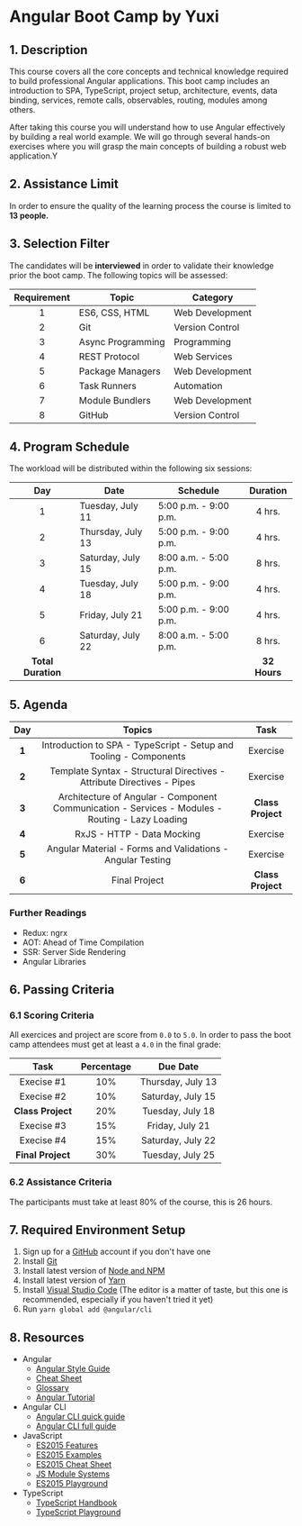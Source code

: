 # Angular Boot Camp by Yuxi

## 1. Description

This course covers all the core concepts and technical knowledge required to build professional Angular applications. This boot camp includes an introduction to SPA, TypeScript, project setup, architecture, events, data binding, services, remote calls, observables, routing, modules among others.

After taking this course you will understand how to use Angular effectively by building a real world example. We will go through several hands-on exercises where you will grasp the main concepts of building a robust web application.Y

## 2. Assistance Limit

In order to ensure the quality of the learning process the course is limited to **13 people.**

## 3. Selection Filter

The candidates will be **interviewed** in order to validate their knowledge prior the boot camp. The following topics will be assessed:

Requirement | Topic             | Category           |
:----------:|-------------------|--------------------|
1           | ES6, CSS, HTML    | Web Development    |
2           | Git               | Version Control    |
3           | Async Programming | Programming        |
4           | REST Protocol     | Web Services       |
5           | Package Managers  | Web Development    |
6           | Task Runners      | Automation         |
7           | Module Bundlers   | Web Development    |
8           | GitHub            | Version Control    |

## 4. Program Schedule

The workload will be distributed within the following six sessions:

Day  | Date              | Schedule              | Duration
:---:|-------------------|-----------------------|:---------:
1    | Tuesday, July 11  | 5:00 p.m. - 9:00 p.m. | 4 hrs.
2    | Thursday, July 13 | 5:00 p.m. - 9:00 p.m. | 4 hrs.
3    | Saturday, July 15 | 8:00 a.m. - 5:00 p.m. | 8 hrs.
4    | Tuesday, July 18  | 5:00 p.m. - 9:00 p.m. | 4 hrs.
5    | Friday, July 21   | 5:00 p.m. - 9:00 p.m. | 4 hrs.
6    | Saturday, July 22 | 8:00 a.m. - 5:00 p.m. | 8 hrs.
 | **Total Duration** ||| **32 Hours**

## 5. Agenda

Day   | Topics                | Task |
:----:|:---------------------:|:---------------------:|
**1** | Introduction to SPA - TypeScript - Setup and Tooling - Components | Exercise |
**2** | Template Syntax - Structural Directives - Attribute Directives - Pipes | Exercise |
**3** | Architecture of Angular - Component Communication - Services - Modules - Routing - Lazy Loading | **Class Project** |
**4** | RxJS - HTTP - Data Mocking | Exercise |
**5** | Angular Material - Forms and Validations - Angular Testing | Exercise |
**6** | Final Project | **Class Project** |

### Further Readings

- Redux: ngrx
- AOT: Ahead of Time Compilation
- SSR: Server Side Rendering
- Angular Libraries

## 6. Passing Criteria

### 6.1 Scoring Criteria

All exercices and project are score from `0.0` to `5.0`. In order to pass the boot camp attendees must get at least a `4.0` in the final grade:

Task              | Percentage   | Due Date
:----------------:|:------------:|:-----------------:|
Execise #1        | 10%          | Thursday, July 13 |
Execise #2        | 10%          | Saturday, July 15 |
**Class Project** | 20%          | Tuesday, July 18  |
Execise #3        | 15%          | Friday, July 21   |
Execise #4        | 15%          | Saturday, July 22 |
**Final Project** | 30%          | Tuesday, July 25 |

### 6.2 Assistance Criteria

The participants must take at least 80% of the course, this is 26 hours.

## 7. Required Environment Setup

1. Sign up for a [GitHub](http://github.com/) account if you don't have one
2. Install [Git](https://git-scm.com/)
3. Install latest version of [Node and NPM](https://nodejs.org/en/)
4. Install latest version of [Yarn](https://yarnpkg.com/en/)
5. Install [Visual Studio Code](https://code.visualstudio.com/) (The editor is a matter of taste, but this one is recommended, especially if you haven't tried it yet)
6. Run `yarn global add @angular/cli`

## 8. Resources

- Angular
  - [Angular Style Guide](https://angular.io/docs/ts/latest/guide/style-guide.html)
  - [Cheat Sheet](https://angular.io/docs/ts/latest/guide/cheatsheet.html)
  - [Glossary](https://angular.io/docs/ts/latest/guide/glossary.html)
  - [Angular Tutorial](https://angular.io/docs/ts/latest/tutorial/)
- Angular CLI
  - [Angular CLI quick guide](https://cli.angular.io/reference.pdf)
  - [Angular CLI full guide](https://github.com/angular/angular-cli)
- JavaScript
  - [ES2015 Features](http://es6-features.org/)
  - [ES2015 Examples](https://github.com/lukehoban/es6features)
  - [ES2015 Cheat Sheet](https://github.com/jdjuan/juan-herrera/blob/master/what-I-know/web-development/js/es2015.md)
  - [JS Module Systems](https://github.com/curran/screencasts/tree/gh-pages/jsModulesAndBuildTools)
  - [ES2015 Playground](http://es6console.com/)
- TypeScript
  - [TypeScript Handbook](https://www.typescriptlang.org/docs/handbook/basic-types.html)
  - [TypeScript Playground](https://www.typescriptlang.org/play/)
